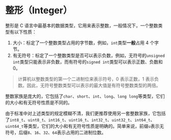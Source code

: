 # 整形（Integer）

整形是 C 语言中最基本的数据类型，它用来表示整数，一般情况下，一个整数类型有以下性质：

1. 大小：标定了一个整数类型占用的字节数，例如，`int`类型**一般**占用 4 个字节。
2. 有无符号：标定了一个整数类型是否可以表示负数，例如，无符号的`unsigned int`类型只能表示非负数，而有符号的`signed int`类型可以表示正数、负数和 0。

> 计算机以整数类型的第一个二进制位来表示符号，0 表示正数，1 表示负数。因此，无符号整数类型可以表示的最大值是有符号整数类型的两倍。

整数家族是庞大的，它包括了`char`、`short`、`int`、`long`、`long long`等类型，它们的大小和有无符号性质是不同的。

由于标准中对上述类型的规定模糊不清，我们更推荐使用另一套整数家族，它包括了`int8_t`、`uint8_t`、`int16_t`、`uint16_t`、`int32_t`、`uint32_t`、`int64_t`、`uint64_t`等类型，它们的大小和有无符号性质是明确的。简单来说，前缀`u`表示无符号，后缀`8`、`16`、`32`、`64`表示占用的二进制位数。